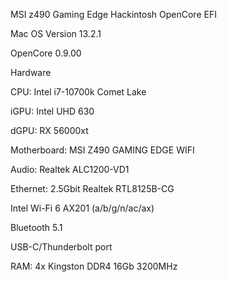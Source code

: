 MSI z490 Gaming Edge Hackintosh OpenCore EFI

Mac OS Version 13.2.1

OpenCore 0.9.00

Hardware

CPU: Intel i7-10700k Comet Lake

iGPU: Intel UHD 630

dGPU: RX 56000xt

Motherboard: MSI Z490 GAMING EDGE WIFI

Audio: Realtek ALC1200-VD1

Ethernet: 2.5Gbit Realtek RTL8125B-CG

Intel Wi-Fi 6 AX201 (a/b/g/n/ac/ax)

Bluetooth 5.1

USB-C/Thunderbolt port

RAM: 4x Kingston DDR4 16Gb 3200MHz

